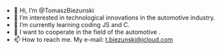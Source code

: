 - 👋 Hi, I’m @TomaszBiezunski
- 👀 I’m interested in technological innovations in the automotive industry.
- 🌱 I’m currently learning coding JS and C.
- 💞️ I want to cooperate in the field of the automotive .
- 📫 How to reach me. My e-mail: t.biezunski@icloud.com

<!---
TomaszBiezunski/TomaszBiezunski is a ✨ special ✨ repository because its `README.md` (this file) appears on your GitHub profile.
You can click the Preview link to take a look at your changes.
--->
